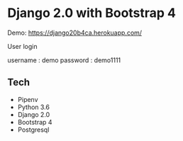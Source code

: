 # Django 2.0 with Bootstrap 4

Demo: https://django20b4ca.herokuapp.com/

User login

username : demo
password : demo1111

## Tech

- Pipenv
- Python 3.6
- Django 2.0
- Bootstrap 4
- Postgresql